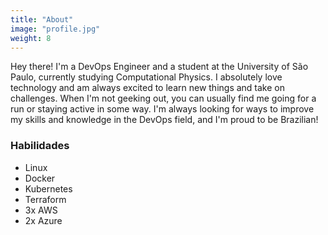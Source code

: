 ```yaml
---
title: "About"
image: "profile.jpg"
weight: 8
---
```


Hey there! I'm a DevOps Engineer and a student at the University of São Paulo, currently studying Computational Physics. I absolutely love technology and am always excited to learn new things and take on challenges. When I'm not geeking out, you can usually find me going for a run or staying active in some way. I'm always looking for ways to improve my skills and knowledge in the DevOps field, and I'm proud to be Brazilian!



### Habilidades

* Linux
* Docker
* Kubernetes
* Terraform
* 3x AWS
* 2x Azure

